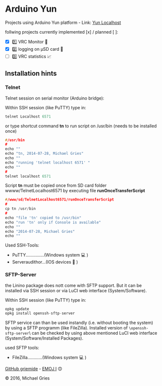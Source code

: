 # Arduino Yun
Projects using Arduino Yun platform - Link: [Yun Localhost](http://192.168.0.10)

follwing projects currently implemented [x] / planned [ ]:
- [x] :one: VRC Monitor :file_folder:
- [x] :two: logging on µSD card :floppy_disk:
- [ ] :three: VRC statistics :chart_with_upwards_trend:

## Installation hints

### Telnet
Telnet session on serial monitor (Arduino bridge):

Within SSH session (like PuTTY) type in:
```C++
telnet Localhost 6571
```
or
type shortcut command **tn** to run script on /usr/bin (needs to be installed once)

```C++
#/usr/bin
#
echo ""
echo "tn, 2014-07-28, Michael Gries"
echo ""
echo "running 'telnet localhost 6571' "
echo ""
#
telnet localhost 6571
```

Script **tn** must be copied once from SD card folder wwww/TelnetLocalhost6571 by executing file **runOnceTransferScript**

```C++
#/www/sd/TelnetLocalhost6571/runOnceTransferScript
#
cp tn /usr/bin
#
echo "file 'tn' copied to /usr/bin"
echo "run 'tn' only if Console is available"
echo ""
echo "2014-07-28, Michael Gries"
echo ""
```

Used SSH-Tools:
* PuTTY...............(Windows system :computer: )
* Serveraudithor...(IOS devices :iphone: )

### SFTP-Server
the Linino package does nott come with SFTP support. But it can be installed via SSH session or via LuCI web interface (System/Software).

Within SSH session (like PuTTY) type in:
```C++
opkg update
opkg install openssh-sftp-server
```

SFTP service can than be used instandly (i.e. without booting the system) by using a SFTP programm (like FileZilla). Installed version of `\openssh-sftp-server`\ can be checked by using above mentioned LuCI web interface (System/Software/Installed Packages).

used SFTP tools:
* FileZilla............(Windows system :computer: )


[GitHub griemide](https://github.com/griemide)  - [EMOJ I](http://www.emoji-cheat-sheet.com/) :blush:


:copyright: 2016, Michael Gries 
